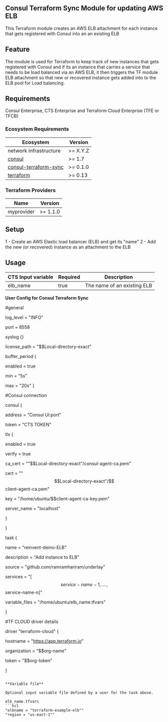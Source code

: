 ## Consul Terraform Sync Module for updating AWS ELB

This Terraform module creates an AWS ELB attachment for each instance that gets registered with Consul into an an existing ELB 

## Feature

<!-- replace template instructions below with your content -->



The module is used for Terraform to keep track of new instances that gets registered with Consul and if its an instance that carries a service that needs to be load balanced via an AWS ELB, it then triggers the TF module ELB attachment so that new or recovered instance gets added into to the ELB pool for Load balancing. 

## Requirements

Consul Enterprise, CTS Enterprise and Terraform Cloud Enterprise (TFE or TFCB)

### Ecosystem Requirements



| Ecosystem | Version |
|-----------|---------|
| network infrastructure | >= X.Y.Z |
| [consul](https://www.consul.io/downloads) | >= 1.7 |
| [consul-terraform-sync](https://www.consul.io/docs/nia) | >= 0.1.0 |
| [terraform](https://www.terraform.io) | >= 0.13 |

### Terraform Providers

| Name | Version |
|------|---------|
| myprovider | >= 1.1.0 |

## Setup


1 - Create an AWS Elastic load balancer (ELB) and get its "name"
2 - Add the new (or recovered) instance as an attachment to the ELB

## Usage



| CTS Input variable | Required | Description |
|-------------------|----------|-------------|
| elb_name | true | The name of an existing ELB |

**User Config for Consul Terraform Sync**

#general

log_level = "INFO"

port = 8558

syslog {}

license_path = "$$Local-directory-exact"

buffer_period {

  enabled = true

  min = "5s"

  max = "20s"
}

#Consul connection

consul {

address = "Consul UI:port"

token = "CTS TOKEN"

tls {

enabled = true

verify = true

ca_cert = ""$$Local-directory-exact"/consul-agent-ca.pem"

cert = ""$$Local-directory-exact"/$$client-agent-ca.pem"

key = "/home/ubuntu/$$client-agent-ca-key.pem"

server_name = "localhost"

}

}

task {

name        = "reinvent-demo-ELB"

description = "Add instance to ELB"

source      = "github.com/ramramhariram/underlay"

services    = "[$$service-name-1,...., $$service-name-n]"

variable_files = "/home/ubuntu/elb_name.tfvars"

}


#TF CLOUD driver details

driver "terraform-cloud" {

hostname     = "https://app.terraform.io"

organization = "$$org-name"

token        = "$$org-token"

}


```

**Variable file**

Optional input variable file defined by a user for the task above.

elb_name.tfvars
```hcl
"elbname = "terraform-example-elb""
"region = "us-east-1""
```
